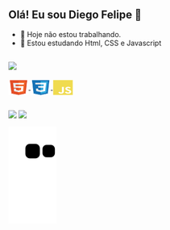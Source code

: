 ## Olá! Eu sou Diego Felipe 👋



- 🔭 Hoje não estou trabalhando.
- 🌱 Estou estudando Html, CSS e Javascript
  
 ##
<div>
<a href="//github.com/diegof856">
<img height="180em" src="https://github-readme-stats.vercel.app/api?username=diegof856&show_icons=true&theme=tokyonight"/>
</div>
<div style="display: inline_block"><br>
  <img align="center" alt="Rafa-HTML" height="30" width="40" src="https://raw.githubusercontent.com/devicons/devicon/master/icons/html5/html5-original.svg">
  <img align="center" alt="Rafa-CSS" height="30" width="40" src="https://raw.githubusercontent.com/devicons/devicon/master/icons/css3/css3-original.svg">
  <img align="center" alt="Rafa-Js" height="30" width="40" src="https://raw.githubusercontent.com/devicons/devicon/master/icons/javascript/javascript-plain.svg">
</div>
  
##
   <div>
  <a href = "mailto:diegofelipe1025@gmail.com"><img src="https://img.shields.io/badge/-Gmail-%23EA4335?style=for-the-badge&logo=gmail&logoColor=white" target="_blank"></a>
  <a href="https://www.linkedin.com/in/diegofelipeti"(https://www.linkedin.com/in/diegofelipeti/)" target="_blank"><img src="https://img.shields.io/badge/-LinkedIn-%230077B5?style=for-the-badge&logo=linkedin&logoColor=white" target="_blank"></a>
</div>


![Snake animation](https://github.com/diegof856/diegof856/blob/output/github-contribution-grid-snake.svg) 


